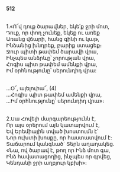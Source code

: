 **512**

\
1.«Ո՜վ դուք ծարավներ, եկե՛ք ջրի մոտ,\
Դուք, որ փող չունեք, եկեք ու առեք\
Առանց վճարի, հանց գինի ու կաթ,\
Ինձանից խնդրեք, բարիք ստացեք։\
Ջուր պիտի թափեմ ծարավի վրա,\
Ինչպես անձրևը՝ չորության վրա,\
Հոգիս պիտ թափեմ ամենքի վրա,\
Իմ օրհնությունը՝ սերունդիդ վրա:

\
...Օ՜, ալելուիա՜, (4)\
...Հոգիս պիտ թափեմ ամենքի վրա,\
...Իմ օրհնությունը՝ սերունդիդ վրա»։

\
2.Սա Հովելի մարգարեությունն է,\
Որ այս օրերում այն կատարվում է,\
Եվ Երեմիային տված խոստումն է՝\
Նոր ուխտի խոսքը, որ հաստատվում է։\
Տաճարում կանգնած` Տերն աղաղակեց.\
«Նա, ով ծարավ է, թող որ Ինձ մոտ գա,\
Ինձ հավատացողից, ինչպես որ գրվեց,\
Կենդանի ջրի աղբյուր կբխի»։
